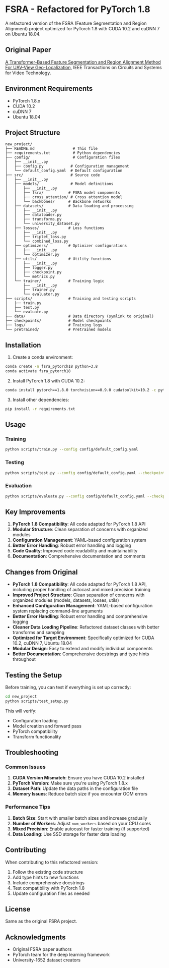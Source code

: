 # FSRA - Refactored for PyTorch 1.8

A refactored version of the FSRA (Feature Segmentation and Region Alignment) project optimized for PyTorch 1.8 with CUDA 10.2 and cuDNN 7 on Ubuntu 18.04.

## Original Paper
[A Transformer-Based Feature Segmentation and Region Alignment Method For UAV-View Geo-Localization](https://arxiv.org/abs/2201.09206), IEEE Transactions on Circuits and Systems for Video Technology.

## Environment Requirements

- PyTorch 1.8.x
- CUDA 10.2
- cuDNN 7
- Ubuntu 18.04

## Project Structure

```
new_project/
├── README.md                 # This file
├── requirements.txt          # Python dependencies
├── config/                   # Configuration files
│   ├── __init__.py
│   ├── config.py            # Configuration management
│   └── default_config.yaml  # Default configuration
├── src/                     # Source code
│   ├── __init__.py
│   ├── models/              # Model definitions
│   │   ├── __init__.py
│   │   ├── fsra/           # FSRA model components
│   │   ├── cross_attention/ # Cross attention model
│   │   └── backbones/      # Backbone networks
│   ├── datasets/           # Data loading and processing
│   │   ├── __init__.py
│   │   ├── dataloader.py
│   │   ├── transforms.py
│   │   └── university_dataset.py
│   ├── losses/             # Loss functions
│   │   ├── __init__.py
│   │   ├── triplet_loss.py
│   │   └── combined_loss.py
│   ├── optimizers/         # Optimizer configurations
│   │   ├── __init__.py
│   │   └── optimizer.py
│   ├── utils/              # Utility functions
│   │   ├── __init__.py
│   │   ├── logger.py
│   │   ├── checkpoint.py
│   │   └── metrics.py
│   └── trainer/            # Training logic
│       ├── __init__.py
│       ├── trainer.py
│       └── evaluator.py
├── scripts/                # Training and testing scripts
│   ├── train.py
│   ├── test.py
│   └── evaluate.py
├── data/                   # Data directory (symlink to original)
├── checkpoints/            # Model checkpoints
├── logs/                   # Training logs
└── pretrained/             # Pretrained models
```

## Installation

1. Create a conda environment:
```bash
conda create -n fsra_pytorch18 python=3.8
conda activate fsra_pytorch18
```

2. Install PyTorch 1.8 with CUDA 10.2:
```bash
conda install pytorch==1.8.0 torchvision==0.9.0 cudatoolkit=10.2 -c pytorch
```

3. Install other dependencies:
```bash
pip install -r requirements.txt
```

## Usage

### Training
```bash
python scripts/train.py --config config/default_config.yaml
```

### Testing
```bash
python scripts/test.py --config config/default_config.yaml --checkpoint checkpoints/best_model.pth
```

### Evaluation
```bash
python scripts/evaluate.py --config config/default_config.yaml --checkpoint checkpoints/best_model.pth
```

## Key Improvements

1. **PyTorch 1.8 Compatibility**: All code adapted for PyTorch 1.8 API
2. **Modular Structure**: Clean separation of concerns with organized modules
3. **Configuration Management**: YAML-based configuration system
4. **Better Error Handling**: Robust error handling and logging
5. **Code Quality**: Improved code readability and maintainability
6. **Documentation**: Comprehensive documentation and comments

## Changes from Original

- **PyTorch 1.8 Compatibility**: All code adapted for PyTorch 1.8 API, including proper handling of autocast and mixed precision training
- **Improved Project Structure**: Clean separation of concerns with organized modules (models, datasets, losses, utils)
- **Enhanced Configuration Management**: YAML-based configuration system replacing command-line arguments
- **Better Error Handling**: Robust error handling and comprehensive logging
- **Cleaner Data Loading Pipeline**: Refactored dataset classes with better transforms and sampling
- **Optimized for Target Environment**: Specifically optimized for CUDA 10.2, cuDNN 7, Ubuntu 18.04
- **Modular Design**: Easy to extend and modify individual components
- **Better Documentation**: Comprehensive docstrings and type hints throughout

## Testing the Setup

Before training, you can test if everything is set up correctly:

```bash
cd new_project
python scripts/test_setup.py
```

This will verify:
- Configuration loading
- Model creation and forward pass
- PyTorch compatibility
- Transform functionality

## Troubleshooting

### Common Issues

1. **CUDA Version Mismatch**: Ensure you have CUDA 10.2 installed
2. **PyTorch Version**: Make sure you're using PyTorch 1.8.x
3. **Dataset Path**: Update the data paths in the configuration file
4. **Memory Issues**: Reduce batch size if you encounter OOM errors

### Performance Tips

1. **Batch Size**: Start with smaller batch sizes and increase gradually
2. **Number of Workers**: Adjust `num_workers` based on your CPU cores
3. **Mixed Precision**: Enable autocast for faster training (if supported)
4. **Data Loading**: Use SSD storage for faster data loading

## Contributing

When contributing to this refactored version:

1. Follow the existing code structure
2. Add type hints to new functions
3. Include comprehensive docstrings
4. Test compatibility with PyTorch 1.8
5. Update configuration files as needed

## License

Same as the original FSRA project.

## Acknowledgments

- Original FSRA paper authors
- PyTorch team for the deep learning framework
- University-1652 dataset creators
